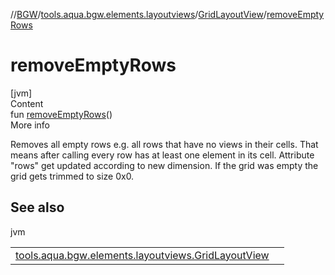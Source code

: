 //[BGW](../../../index.md)/[tools.aqua.bgw.elements.layoutviews](../index.md)/[GridLayoutView](index.md)/[removeEmptyRows](remove-empty-rows.md)



# removeEmptyRows  
[jvm]  
Content  
fun [removeEmptyRows](remove-empty-rows.md)()  
More info  


Removes all empty rows e.g. all rows that have no views in their cells. That means after calling every row has at least one element in its cell. Attribute "rows" get updated according to new dimension. If the grid was empty the grid gets trimmed to size 0x0.



## See also  
  
jvm  
  
| | |
|---|---|
| <a name="tools.aqua.bgw.elements.layoutviews/GridLayoutView/removeEmptyRows/#/PointingToDeclaration/"></a>[tools.aqua.bgw.elements.layoutviews.GridLayoutView](remove-row.md)| <a name="tools.aqua.bgw.elements.layoutviews/GridLayoutView/removeEmptyRows/#/PointingToDeclaration/"></a>|
  
  



